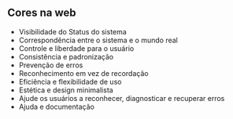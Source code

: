 ## Cores na web
 
- Visibilidade do Status do sistema
- Correspondência entre o sistema e o mundo real
- Controle e liberdade para o usuário
- Consistência e padronização
- Prevenção de erros
- Reconhecimento em vez de recordação
- Eficiência e flexibilidade de uso
- Estética e design minimalista
- Ajude os usuários a reconhecer, diagnosticar e recuperar erros
- Ajuda e documentação